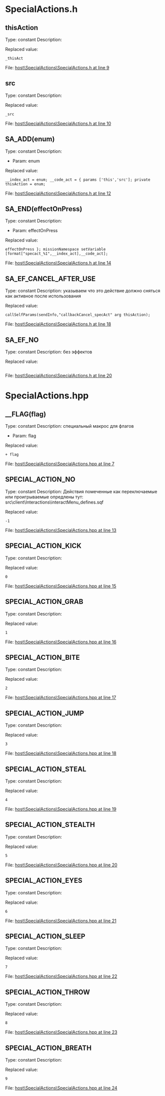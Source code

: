# SpecialActions.h

## thisAction

Type: constant
Description: 


Replaced value:
```sqf
_thisAct
```
File: [host\SpecialActions\SpecialActions.h at line 9](../../../src/host/SpecialActions/SpecialActions.h#L9)
## src

Type: constant
Description: 


Replaced value:
```sqf
_src
```
File: [host\SpecialActions\SpecialActions.h at line 10](../../../src/host/SpecialActions/SpecialActions.h#L10)
## SA_ADD(enum)

Type: constant
Description: 
- Param: enum

Replaced value:
```sqf
__index_act = enum; __code_act = { params ['this','src']; private thisAction = enum;
```
File: [host\SpecialActions\SpecialActions.h at line 12](../../../src/host/SpecialActions/SpecialActions.h#L12)
## SA_END(effectOnPress)

Type: constant
Description: 
- Param: effectOnPress

Replaced value:
```sqf
effectOnPress }; missionNamespace setVariable [format["specact_%1",__index_act],__code_act];
```
File: [host\SpecialActions\SpecialActions.h at line 14](../../../src/host/SpecialActions/SpecialActions.h#L14)
## SA_EF_CANCEL_AFTER_USE

Type: constant
Description: указываем что это действие должно сняться как активное после использования


Replaced value:
```sqf
callSelfParams(sendInfo,"callbackCancel_specAct" arg thisAction);
```
File: [host\SpecialActions\SpecialActions.h at line 18](../../../src/host/SpecialActions/SpecialActions.h#L18)
## SA_EF_NO

Type: constant
Description: без эффектов


Replaced value:
```sqf

```
File: [host\SpecialActions\SpecialActions.h at line 20](../../../src/host/SpecialActions/SpecialActions.h#L20)
# SpecialActions.hpp

## __FLAG(flag)

Type: constant
Description: специальный макрос для флагов
- Param: flag

Replaced value:
```sqf
+ flag
```
File: [host\SpecialActions\SpecialActions.hpp at line 7](../../../src/host/SpecialActions/SpecialActions.hpp#L7)
## SPECIAL_ACTION_NO

Type: constant
Description: Действия помеченные как переключаемые или проигрываемые опредлены тут: src\client\Interactions\interactMenu_defines.sqf


Replaced value:
```sqf
-1
```
File: [host\SpecialActions\SpecialActions.hpp at line 13](../../../src/host/SpecialActions/SpecialActions.hpp#L13)
## SPECIAL_ACTION_KICK

Type: constant
Description: 


Replaced value:
```sqf
0
```
File: [host\SpecialActions\SpecialActions.hpp at line 15](../../../src/host/SpecialActions/SpecialActions.hpp#L15)
## SPECIAL_ACTION_GRAB

Type: constant
Description: 


Replaced value:
```sqf
1
```
File: [host\SpecialActions\SpecialActions.hpp at line 16](../../../src/host/SpecialActions/SpecialActions.hpp#L16)
## SPECIAL_ACTION_BITE

Type: constant
Description: 


Replaced value:
```sqf
2
```
File: [host\SpecialActions\SpecialActions.hpp at line 17](../../../src/host/SpecialActions/SpecialActions.hpp#L17)
## SPECIAL_ACTION_JUMP

Type: constant
Description: 


Replaced value:
```sqf
3
```
File: [host\SpecialActions\SpecialActions.hpp at line 18](../../../src/host/SpecialActions/SpecialActions.hpp#L18)
## SPECIAL_ACTION_STEAL

Type: constant
Description: 


Replaced value:
```sqf
4
```
File: [host\SpecialActions\SpecialActions.hpp at line 19](../../../src/host/SpecialActions/SpecialActions.hpp#L19)
## SPECIAL_ACTION_STEALTH

Type: constant
Description: 


Replaced value:
```sqf
5
```
File: [host\SpecialActions\SpecialActions.hpp at line 20](../../../src/host/SpecialActions/SpecialActions.hpp#L20)
## SPECIAL_ACTION_EYES

Type: constant
Description: 


Replaced value:
```sqf
6
```
File: [host\SpecialActions\SpecialActions.hpp at line 21](../../../src/host/SpecialActions/SpecialActions.hpp#L21)
## SPECIAL_ACTION_SLEEP

Type: constant
Description: 


Replaced value:
```sqf
7
```
File: [host\SpecialActions\SpecialActions.hpp at line 22](../../../src/host/SpecialActions/SpecialActions.hpp#L22)
## SPECIAL_ACTION_THROW

Type: constant
Description: 


Replaced value:
```sqf
8
```
File: [host\SpecialActions\SpecialActions.hpp at line 23](../../../src/host/SpecialActions/SpecialActions.hpp#L23)
## SPECIAL_ACTION_BREATH

Type: constant
Description: 


Replaced value:
```sqf
9
```
File: [host\SpecialActions\SpecialActions.hpp at line 24](../../../src/host/SpecialActions/SpecialActions.hpp#L24)
